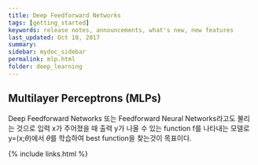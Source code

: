 ```yaml
---
title: Deep Feedforward Networks
tags: [getting_started]
keywords: release notes, announcements, what's new, new features
last_updated: Oct 10, 2017
summary:
sidebar: mydoc_sidebar
permalink: mlp.html
folder: deep_learning
---
```

<script type="text/javascript" src="http://cdn.mathjax.org/mathjax/latest/MathJax.js?config=TeX-AMS-MML_HTMLorMML"></script>


## Multilayer Perceptrons (MLPs)

Deep Feedforward Networks 또는 Feedforward Neural Networks라고도 불리는 것으로 입력 x가 주어졌을 때 출력 y가 나올 수 있는 function f를 나타내는 모델로 y=(x;$\theta$)에서 $\theta$를 학습하여 best function을 찾는것이 목표이다.


{% include links.html %}
